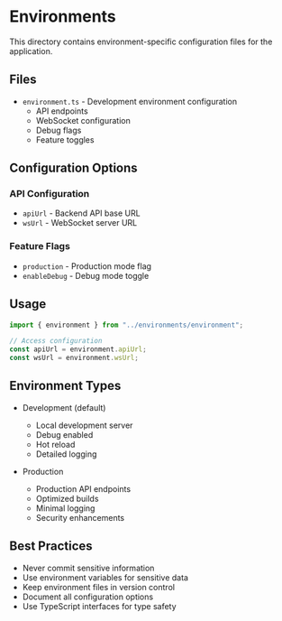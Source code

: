 # Environments

This directory contains environment-specific configuration files for the application.

## Files

- `environment.ts` - Development environment configuration
  - API endpoints
  - WebSocket configuration
  - Debug flags
  - Feature toggles

## Configuration Options

### API Configuration

- `apiUrl` - Backend API base URL
- `wsUrl` - WebSocket server URL

### Feature Flags

- `production` - Production mode flag
- `enableDebug` - Debug mode toggle

## Usage

```typescript
import { environment } from "../environments/environment";

// Access configuration
const apiUrl = environment.apiUrl;
const wsUrl = environment.wsUrl;
```

## Environment Types

- Development (default)

  - Local development server
  - Debug enabled
  - Hot reload
  - Detailed logging

- Production
  - Production API endpoints
  - Optimized builds
  - Minimal logging
  - Security enhancements

## Best Practices

- Never commit sensitive information
- Use environment variables for sensitive data
- Keep environment files in version control
- Document all configuration options
- Use TypeScript interfaces for type safety
